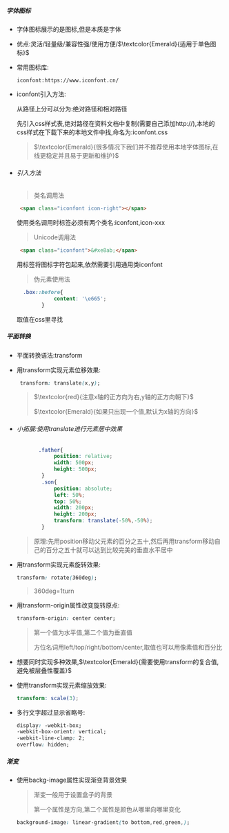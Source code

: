##### 字体图标

- 字体图标展示的是图标,但是本质是字体

- 优点:灵活/轻量级/兼容性强/使用方便/$\textcolor{Emerald}{适用于单色图标}$

- 常用图标库:

  ```
  iconfont:https://www.iconfont.cn/
  ```

- iconfont引入方法:

  从路径上分可以分为:绝对路径和相对路径

  先引入css样式表,绝对路径在资料文档中复制(需要自己添加http://),本地的css样式在下载下来的本地文件中找,命名为:iconfont.css

  > $\textcolor{Emerald}{很多情况下我们并不推荐使用本地字体图标,在线更稳定并且易于更新和维护}$

- ###### 引入方法

  > 类名调用法

  ```html
   <span class="iconfont icon-right"></span>
  ```

  使用类名调用时标签必须有两个类名:iconfont,icon-xxx

  > Unicode调用法

  ```html
   <span class="iconfont">&#xe8ab;</span>
  ```

  用标签将图标字符包起来,依然需要引用通用类iconfont

  > 伪元素使用法

  ```css
    .box::before{
              content: '\e665';
          }
  ```

  取值在css里寻找

##### 平面转换

- 平面转换语法:transform

- 用transform实现元素位移效果:

  ```css
   transform: translate(x,y);
  ```

  > $\textcolor{red}{注意x轴的正方向为右,y轴的正方向朝下}$
  >
  > $\textcolor{Emerald}{如果只出现一个值,默认为x轴的方向}​$

- ###### 小拓展:使用translate进行元素居中效果

  ```css
         .father{
              position: relative;
              width: 500px;
              height: 500px;
          }
          .son{
              position: absolute;
              left: 50%;
              top: 50%;
              width: 200px;
              height: 200px;
              transform: translate(-50%,-50%);
          }
  
  ```

  > 原理:先用position移动父元素的百分之五十,然后再用transform移动自己的百分之五十就可以达到比较完美的垂直水平居中

- 用transform实现元素旋转效果:

  ```css
  transform: rotate(360deg);
  ```

  > 360deg=1turn

- 用transform-origin属性改变旋转原点:

  ```css
  transform-origin: center center;
  ```

  > 第一个值为水平值,第二个值为垂直值
  >
  > 方位名词用left/top/right/bottom/center,取值也可以用像素值和百分比

- 想要同时实现多种效果,$\textcolor{Emerald}{需要使用transform的复合值,避免被层叠性覆盖}$

- 使用transform实现元素缩放效果:

  ```scss
  transform: scale(3);
  ```

- 多行文字超过显示省略号:

  ```css
  display: -webkit-box;
  -webkit-box-orient: vertical;
  -webkit-line-clamp: 2;
  overflow: hidden;
  ```

##### 渐变

- 使用backg-image属性实现渐变背景效果

  > 渐变一般用于设置盒子的背景
  >
  > 第一个属性是方向,第二个属性是颜色从哪里向哪里变化

  ```css
  background-image: linear-gradient(to bottom,red,green,);
  ```

  

